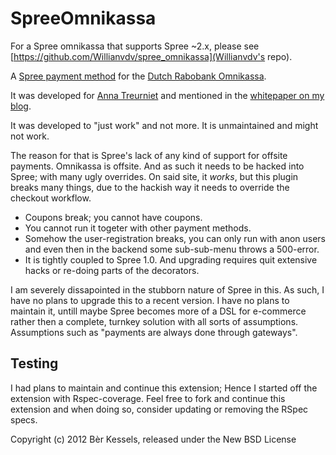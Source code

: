 SpreeOmnikassa
==============

For a Spree omnikassa that supports Spree ~2.x, please see [https://github.com/Willianvdv/spree_omnikassa](Willianvdv's repo).

A [Spree payment method](http://guides.spreecommerce.com/payment_gateways.html) for the [Dutch Rabobank Omnikassa](http://www.rabobank.nl/bedrijven/producten/betalen_en_ontvangen/geld_ontvangen/rabo_omnikassa/). 

It was developed for [Anna Treurniet](http://annatreurniet.nl) and
mentioned in the [whitepaper on my blog](http://berk.es/2012/10/22/spree-on-budgethoster-site5/).

It was developed to "just work" and not more. It is unmaintained and
might not work. 

The reason for that is Spree's lack of any kind of support for offsite
payments. Omnikassa is offsite. And as such it needs to be hacked into
Spree; with many ugly overrides. 
On said site, it _works_, but this plugin breaks many things, due to the
hackish way it needs to override the checkout workflow.

* Coupons break; you cannot have coupons.
* You cannot run it togeter with other payment methods.
* Somehow the user-registration breaks, you can only run with anon users
  and even then in the backend some sub-sub-menu throws a 500-error.
* It is tightly coupled to Spree 1.0. And upgrading requires quit
  extensive hacks or re-doing parts of the decorators.

I am severely dissapointed in the stubborn nature of Spree in this. As
such, I have no plans to upgrade this to a recent version. I have no
plans to maintain it, untill maybe Spree becomes more of a DSL for
e-commerce rather then a complete, turnkey solution with all sorts of
assumptions. Assumptions such as "payments are always done through gateways".

Testing
-------

I had plans to maintain and continue this extension; Hence I started off the extension with Rspec-coverage. Feel free to fork and continue this extension and when doing so, consider updating or removing the RSpec specs.

Copyright (c) 2012 Bèr Kessels, released under the New BSD License
